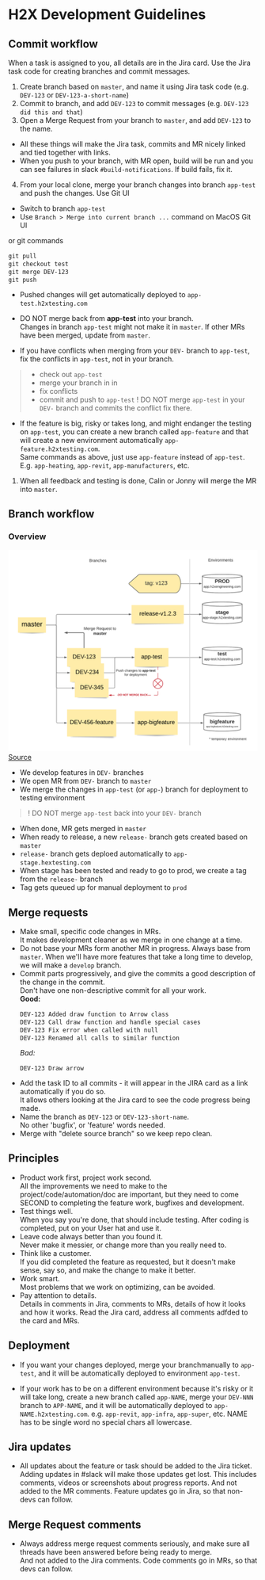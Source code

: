 # H2X Development Guidelines

## Commit workflow

When a task is assigned to you, all details are in the Jira card. Use the Jira task code for creating branches and commit messages.

1. Create branch based on `master`, and name it using Jira task code (e.g. `DEV-123` or `DEV-123-a-short-name`)
2. Commit to branch, and add `DEV-123` to commit messages (e.g. `DEV-123 did this and that`)
3. Open a Merge Request from your branch to `master`, and add `DEV-123` to the name.
   
* All these things will make the Jira task, commits and MR nicely linked and tied together with links.
* When you push to your branch, with MR open, build will be run and you can see failures in slack `#build-notifications`. If build fails, fix it.
  
4. From your local clone, merge your branch changes into branch `app-test` and push the changes.
Use Git UI 
  * Switch to branch `app-test`
  * Use `Branch > Merge into current branch ...` command on MacOS Git UI
  
or git commands 
   ```
   git pull
   git checkout test
   git merge DEV-123
   git push
   ```
* Pushed changes will get automatically deployed to `app-test.h2xtesting.com`

* DO NOT merge back from **app-test** into your branch.  
  Changes in branch `app-test` might not make it in `master`. If other MRs have been merged, update from `master`.

* If you have conflicts when merging from your `DEV-` branch to `app-test`, fix the conflicts in `app-test`, not in your branch.
> * check out `app-test`
> * merge your branch in in
> * fix conflicts
> * commit and push to `app-test`
! DO NOT merge `app-test` in your `DEV-` branch and commits the conflict fix there.

* If the feature is big, risky or takes long, and might endanger the testing on `app-test`, you can create a new branch called `app-feature` and that will create a new environment automatically `app-feature.h2xtesting.com`.  
Same commands as above, just use `app-feature` instead of `app-test`. E.g. `app-heating`, `app-revit`, `app-manufacturers`, etc.

1. When all feedback and testing is done, Calin or Jonny will merge the MR into `master`.

## Branch workflow

### Overview

![H2X Branching Workflow](./docs/assets/H2X%20Branch%20Workflow.png)  
[Source](https://lucid.app/lucidchart/0e0a3f01-3e66-4437-9544-23ba83f2e2d6/edit?invitationId=inv_981a9ecf-57f9-423f-9545-fadf0a4a57b9)

* We develop features in `DEV-` branches
* We open MR from `DEV-` branch to `master`
* We merge the changes in `app-test` (or `app-`) branch for deployment to testing environment
> ! DO NOT merge `app-test` back into your `DEV-` branch
* When done, MR gets merged in `master`
* When ready to release, a new `release-` branch gets created based on `master`
* `release-` branch gets deploed automatically to `app-stage.hextesting.com`
* When stage has been tested and ready to go to prod, we create a tag from the `release-` branch
* Tag gets queued up for manual deployment to `prod`

## Merge requests
* Make small, specific code changes in MRs.  
  It makes development cleaner as we merge in one change at a time.
* Do not base your MRs form another MR in progress. Always base from `master`.
  When we'll have more features that take a long time to develop, we will make a `develop` branch.
* Commit parts progressively, and give the commits a good description of the change in the commit.  
  Don't have one non-descriptive commit for all your work.  
  **Good:**
  ```
  DEV-123 Added draw function to Arrow class
  DEV-123 Call draw function and handle special cases
  DEV-123 Fix error when called with null
  DEV-123 Renamed all calls to similar function
  ```
  *Bad:*
  ```
  DEV-123 Draw arrow
  ```
* Add the task ID to all commits - it will appear in the JIRA card as a link automatically if you do so.  
  It allows others looking at the Jira card to see the code progress being made.
* Name the branch as `DEV-123` or `DEV-123-short-name`.  
  No other 'bugfix', or 'feature' words needed.
* Merge with "delete source branch" so we keep repo clean.  

## Principles
* Product work first, project work second.  
  All the improvements we need to make to the project/code/automation/doc are important, but they need to come SECOND to completing the feature work, bugfixes and development.  
* Test things well.  
  When you say you're done, that should include testing. After coding is completed, put on your User hat and use it.
* Leave code always better than you found it.  
  Never make it messier, or change more than you really need to.
* Think like a customer.  
  If you did completed the feature as requested, but it doesn't make sense, say so, and make the change to make it better.  
* Work smart.  
  Most problems that we work on optimizing, can be avoided.
* Pay attention to details.  
  Details in comments in Jira, comments to MRs, details of how it looks and how it works. Read the Jira card, address all comments adfded to the card and MRs.

## Deployment
* If you want your changes deployed, merge your branchmanually  to `app-test`, and it will be automatically deployed to environment `app-test`.

* If your work has to be on a different environment because it's risky or it will take long, create a new branch called `app-NAME`, merge your `DEV-NNN` branch to `APP-NAME`, and it will be automatically deployed to `app-NAME.h2xtesting.com`. e.g. `app-revit`, `app-infra`, `app-super`, etc. NAME has to be single word no special chars all lowercase.

## Jira updates
* All updates about the feature or task should be added to the Jira ticket.  
  Adding updates in #slack will make those updates get lost. This includes comments, videos or screenshots about progress reports.
  And not added to the MR comments. Feature updates go in Jira, so that non-devs can follow.

## Merge Request comments
* Always address merge request comments seriously, and make sure all threads have been answered before being ready to merge.  
  And not added to the Jira comments. Code comments go in MRs, so that devs can follow.
